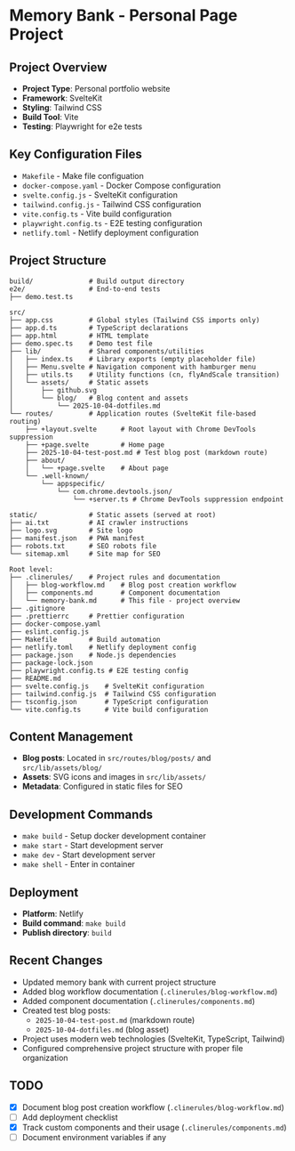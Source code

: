 # Memory Bank - Personal Page Project

## Project Overview
- **Project Type**: Personal portfolio website
- **Framework**: SvelteKit
- **Styling**: Tailwind CSS
- **Build Tool**: Vite
- **Testing**: Playwright for e2e tests

## Key Configuration Files
- `Makefile` - Make file configuation
- `docker-compose.yaml` - Docker Compose configuration
- `svelte.config.js` - SvelteKit configuration
- `tailwind.config.js` - Tailwind CSS configuration
- `vite.config.ts` - Vite build configuration
- `playwright.config.ts` - E2E testing configuration
- `netlify.toml` - Netlify deployment configuration

## Project Structure
```
build/              # Build output directory
e2e/                # End-to-end tests
├── demo.test.ts

src/
├── app.css         # Global styles (Tailwind CSS imports only)
├── app.d.ts        # TypeScript declarations
├── app.html        # HTML template
├── demo.spec.ts    # Demo test file
├── lib/            # Shared components/utilities
│   ├── index.ts    # Library exports (empty placeholder file)
│   ├── Menu.svelte # Navigation component with hamburger menu
│   ├── utils.ts    # Utility functions (cn, flyAndScale transition)
│   └── assets/     # Static assets
│       ├── github.svg
│       └── blog/   # Blog content and assets
│           └── 2025-10-04-dotfiles.md
└── routes/         # Application routes (SvelteKit file-based routing)
    ├── +layout.svelte      # Root layout with Chrome DevTools suppression
    ├── +page.svelte        # Home page
    ├── 2025-10-04-test-post.md # Test blog post (markdown route)
    ├── about/
    │   └── +page.svelte    # About page
    └── .well-known/
        └── appspecific/
            └── com.chrome.devtools.json/
                └── +server.ts # Chrome DevTools suppression endpoint

static/             # Static assets (served at root)
├── ai.txt          # AI crawler instructions
├── logo.svg        # Site logo
├── manifest.json   # PWA manifest
├── robots.txt      # SEO robots file
└── sitemap.xml     # Site map for SEO

Root level:
├── .clinerules/    # Project rules and documentation
│   ├── blog-workflow.md    # Blog post creation workflow
│   ├── components.md       # Component documentation
│   └── memory-bank.md      # This file - project overview
├── .gitignore
├── .prettierrc     # Prettier configuration
├── docker-compose.yaml
├── eslint.config.js
├── Makefile        # Build automation
├── netlify.toml    # Netlify deployment config
├── package.json    # Node.js dependencies
├── package-lock.json
├── playwright.config.ts # E2E testing config
├── README.md
├── svelte.config.js    # SvelteKit configuration
├── tailwind.config.js  # Tailwind CSS configuration
├── tsconfig.json       # TypeScript configuration
└── vite.config.ts      # Vite build configuration
```

## Content Management
- **Blog posts**: Located in `src/routes/blog/posts/` and `src/lib/assets/blog/`
- **Assets**: SVG icons and images in `src/lib/assets/`
- **Metadata**: Configured in static files for SEO

## Development Commands
- `make build` - Setup docker development container
- `make start` - Start development server
- `make dev` - Start development server
- `make shell` - Enter in container

## Deployment
- **Platform**: Netlify
- **Build command**: `make build`
- **Publish directory**: `build`

## Recent Changes
- Updated memory bank with current project structure
- Added blog workflow documentation (`.clinerules/blog-workflow.md`)
- Added component documentation (`.clinerules/components.md`)
- Created test blog posts:
  - `2025-10-04-test-post.md` (markdown route)
  - `2025-10-04-dotfiles.md` (blog asset)
- Project uses modern web technologies (SvelteKit, TypeScript, Tailwind)
- Configured comprehensive project structure with proper file organization

## TODO
- [x] Document blog post creation workflow (`.clinerules/blog-workflow.md`)
- [ ] Add deployment checklist
- [x] Track custom components and their usage (`.clinerules/components.md`)
- [ ] Document environment variables if any
